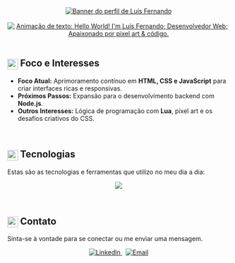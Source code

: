 <!-- 
  Perfil de Luís Fernando (suntzar)
  Versão 7.1: Animação de Título CORRIGIDA
-->

<div align="center" width="100%">
  <a href="">
    <img src="assets/tiles/tile-1.png" alt="Banner do perfil de Luís Fernando"/>
  </a>
</div>

<br>

<!-- TÍTULO ANIMADO -->
<div align="center">
  <a href="https://git.io/typing-svg">
    <img src="https://readme-typing-svg.demolab.com/?font=VT323&size=30&color=EAB308¢er=true&vCenter=true&width=500&height=50&lines=Hello+World!+I%27m+Luís+Fernando;Desenvolvedor+Web;Apaixonado+por+pixel+art+%26+código." alt="Animação de texto: Hello World! I'm Luís Fernando; Desenvolvedor Web; Apaixonado por pixel art & código.">
  </a>
</div>
<!-- FIM DO TÍTULO ANIMADO -->

<br>

## <img src="https://api.iconify.design/tabler/target.svg?color=%23eab308" width="24" height="24" style="vertical-align:middle"/> Foco e Interesses

- **Foco Atual:** Aprimoramento contínuo em **HTML, CSS e JavaScript** para criar interfaces ricas e responsivas.
- **Próximos Passos:** Expansão para o desenvolvimento backend com **Node.js**.
- **Outros Interesses:** Lógica de programação com **Lua**, pixel art e os desafios criativos do CSS.

<br>

## <img src="https://api.iconify.design/tabler/code.svg?color=%23c53030" width="24" height="24" style="vertical-align:middle"/> Tecnologias

Estas são as tecnologias e ferramentas que utilizo no meu dia a dia:

<p align="center">
  <a href="https://skillicons.dev">
    <img src="https://skillicons.dev/icons?i=lua,js,py,html,css,nodejs,git,vscode&perline=8" />
  </a>
</p>

<br>

## <img src="https://api.iconify.design/tabler/mail.svg?color=%2384a053" width="24" height="24" style="vertical-align:middle"/> Contato

Sinta-se à vontade para se conectar ou me enviar uma mensagem.

<p align="center">
  <!-- Adicione aqui os links para suas redes sociais -->
  <a href="URL_DO_SEU_LINKEDIN" target="_blank">
    <img src="https://img.shields.io/badge/LinkedIn-0077B5?style=for-the-badge&logo=linkedin&logoColor=white" alt="LinkedIn"/>
  </a>
   
  <a href="mailto:SEU_EMAIL@exemplo.com" target="_blank">
    <img src="https://img.shields.io/badge/Email-D14836?style=for-the-badge&logo=gmail&logoColor=white" alt="Email"/>
  </a>
</p>
